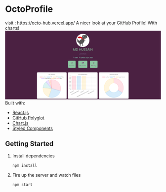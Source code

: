 # OctoProfile
visit : https://octo-hub.vercel.app/
A nicer look at your GitHub Profile! With charts!
<br>
![demo](https://github.com/HUSS41N/OctoHub/blob/main/static/Capture.PNG)
Built with:

- [React.js](https://reactjs.org/)
- [GitHub Polyglot](https://github.com/IonicaBizau/node-gh-polyglot)
- [Chart.js](https://www.chartjs.org/)
- [Styled Components](https://www.styled-components.com/)

## Getting Started

1. Install dependencies

   ```bash
   npm install
   ```

2. Fire up the server and watch files

   ```bash
   npm start
   ```
